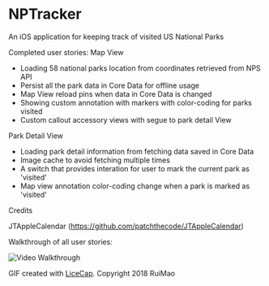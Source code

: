 # NPTracker

An iOS application for keeping track of visited US National Parks 


Completed user stories:
Map View
 - Loading 58 national parks location from coordinates retrieved from NPS API
 - Persist all the park data in Core Data for offline usage
 - Map View reload pins when data in Core Data is changed
 - Showing custom annotation with markers with color-coding for parks visited
 - Custom callout accessory views with segue to park detail View

Park Detail View
 - Loading park detail information from fetching data saved in Core Data
 - Image cache to avoid fetching multiple times
 - A switch that provides interation for user to mark the current park as 'visited'
 - Map view annotation color-coding change when a park is marked as 'visited'




Credits

JTAppleCalendar (https://github.com/patchthecode/JTAppleCalendar)


Walkthrough of all user stories:

![Video Walkthrough](https://github.com/mr618show/NPTracker/blob/master/nptracker.gif) 



GIF created with [LiceCap](http://www.cockos.com/licecap/).
Copyright 2018 RuiMao
